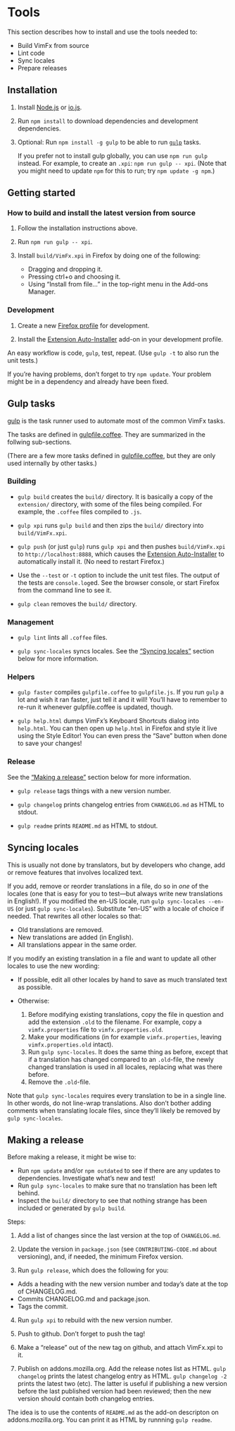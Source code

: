 <!--
This is part of the VimFx documentation.
Copyright Simon Lydell 2015.
See the file README.md for copying conditions.
-->

# Tools

This section describes how to install and use the tools needed to:

- Build VimFx from source
- Lint code
- Sync locales
- Prepare releases


## Installation

1. Install [Node.js] or [io.js].

2. Run `npm install` to download dependencies and development dependencies.

3. Optional: Run `npm install -g gulp` to be able to run [`gulp`][gulp] tasks.

   If you prefer not to install gulp globally, you can use `npm run gulp`
   instead. For example, to create an `.xpi`: `npm run gulp -- xpi`. (Note that
   you might need to update `npm` for this to run; try `npm update -g npm`.)

[Node.js]: http://nodejs.org/
[io.js]: https://iojs.org/
[gulp]: https://github.com/gulpjs/gulp

## Getting started

### How to build and install the latest version from source

1. Follow the installation instructions above.

2. Run `npm run gulp -- xpi`.

3. Install `build/VimFx.xpi` in Firefox by doing one of the following:

   - Dragging and dropping it.
   - Pressing ctrl+o and choosing it.
   - Using “Install from file…” in the top-right menu in the Add-ons Manager.

### Development

1. Create a new [Firefox profile] for development.

2. Install the [Extension Auto-Installer] add-on in your development profile.

An easy workflow is code, `gulp`, test, repeat. (Use `gulp -t` to also run the
unit tests.)

If you’re having problems, don’t forget to try `npm update`. Your problem might
be in a dependency and already have been fixed.

[Firefox Profile]: https://support.mozilla.org/en-US/kb/profile-manager-create-and-remove-firefox-profiles
[Extension Auto-Installer]: https://addons.mozilla.org/firefox/addon/autoinstaller


## Gulp tasks

[gulp] is the task runner used to automate most of the common VimFx tasks.

The tasks are defined in [gulpfile.coffee]. They are summarized in the follwing
sub-sections.

(There are a few more tasks defined in [gulpfile.coffee], but they are only used
internally by other tasks.)

[gulpfile.coffee]: ../gulpfile.coffee

### Building

- `gulp build` creates the `build/` directory. It is basically a copy of the
  `extension/` directory, with some of the files being compiled. For example,
  the `.coffee` files compiled to `.js`.

- `gulp xpi` runs `gulp build` and then zips the `build/` directory into
  `build/VimFx.xpi`.

- `gulp push` (or just `gulp`) runs `gulp xpi` and then pushes `build/VimFx.xpi`
  to `http://localhost:8888`, which causes the [Extension Auto-Installer] to
  automatically install it. (No need to restart Firefox.)

- Use the `--test` or `-t` option to include the unit test files. The output of
  the tests are `console.log`ed. See the browser console, or start Firefox from
  the command line to see it.

- `gulp clean` removes the `build/` directory.

### Management

- `gulp lint` lints all `.coffee` files.

- `gulp sync-locales` syncs locales. See the [“Syncing locales”][sync-locales]
  section below for more information.

[sync-locales]: #syncing-locales

### Helpers

- `gulp faster` compiles `gulpfile.coffee` to `gulpfile.js`. If you run `gulp` a
  lot and wish it ran faster, just tell it and it will! You’ll have to remember
  to re-run it whenever gulpfile.coffee is updated, though.

- `gulp help.html` dumps VimFx’s Keyboard Shortcuts dialog into `help.html`. You
  can then open up `help.html` in Firefox and style it live using the Style
  Editor! You can even press the “Save” button when done to save your changes!

### Release

See the [“Making a release”][release] section below for more information.

- `gulp release` tags things with a new version number.

- `gulp changelog` prints changelog entries from `CHANGELOG.md` as HTML to
  stdout.

- `gulp readme` prints `README.md` as HTML to stdout.

[release]: #making-a-release


## Syncing locales

This is usually not done by translators, but by developers who change, add or
remove features that involves localized text.

If you add, remove or reorder translations in a file, do so in _one_ of the
locales (one that is easy for you to test—but always write new translations in
English!). If you modified the en-US locale, run `gulp sync-locales --en-US` (or
just `gulp sync-locales`). Substitute “en-US” with a locale of choice if needed.
That rewrites all other locales so that:

- Old translations are removed.
- New translations are added (in English).
- All translations appear in the same order.

If you modify an existing translation in a file and want to update all other
locales to use the new wording:

- If possible, edit all other locales by hand to save as much translated text as
  possible.

- Otherwise:

  1. Before modifying existing translations, copy the file in question and add
     the extension `.old` to the filename. For example, copy a
     `vimfx.properties` file to `vimfx.properties.old`.
  2. Make your modifications (in for example `vimfx.properties`, leaving
     `vimfx.properties.old` intact).
  3. Run `gulp sync-locales`. It does the same thing as before, except that if a
     translation has changed compared to an `.old`-file, the newly changed
     translation is used in all locales, replacing what was there before.
  4. Remove the `.old`-file.

Note that `gulp sync-locales` requires every translation to be in a single line.
In other words, do not line-wrap translations. Also don’t bother adding comments
when translating locale files, since they’ll likely be removed by `gulp
sync-locales`.


## Making a release

Before making a release, it might be wise to:

- Run `npm update` and/or `npm outdated` to see if there are any updates to
  dependencies. Investigate what’s new and test!
- Run `gulp sync-locales` to make sure that no translation has been left behind.
- Inspect the `build/` directory to see that nothing strange has been included
  or generated by `gulp build`.

Steps:

1. Add a list of changes since the last version at the top of `CHANGELOG.md`.

2. Update the version in `package.json` (see `CONTRIBUTING-CODE.md` about
   versioning), and, if needed, the minimum Firefox version.

3. Run `gulp release`, which does the following for you:

  - Adds a heading with the new version number and today’s date at the top of
    CHANGELOG.md.
  - Commits CHANGELOG.md and package.json.
  - Tags the commit.

4. Run `gulp xpi` to rebuild with the new version number.

5. Push to github. Don’t forget to push the tag!

6. Make a “release” out of the new tag on github, and attach VimFx.xpi to it.

7. Publish on addons.mozilla.org. Add the release notes list as HTML. `gulp
   changelog` prints the latest changelog entry as HTML. `gulp changelog -2`
   prints the latest two (etc). The latter is useful if publishing a new version
   before the last published version had been reviewed; then the new version
   should contain both changelog entries.

The idea is to use the contents of `README.md` as the add-on descripton on
addons.mozilla.org. You can print it as HTML by runnning `gulp readme`.
